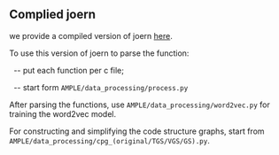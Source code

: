 ## Complied joern
we provide a compiled version of joern [here](https://zenodo.org/record/7323504#.Y3OQL3ZByUk).

To use this version of joern to parse the function:

  &nbsp; -- put each function per c file;

  &nbsp; -- start form ```AMPLE/data_processing/process.py```

After parsing the functions, use ```AMPLE/data_processing/word2vec.py``` for training the word2vec model.

For constructing and simplifying the code structure graphs, start from ```AMPLE/data_processing/cpg_(original/TGS/VGS/GS).py```.
